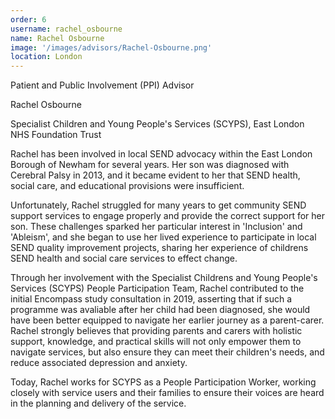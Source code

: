 ```yaml
---
order: 6
username: rachel_osbourne
name: Rachel Osbourne
image: '/images/advisors/Rachel-Osbourne.png'
location: London
---
```


Patient and Public Involvement (PPI) Advisor

Rachel Osbourne

Specialist Children and Young People's Services (SCYPS), East London NHS Foundation Trust

Rachel has been involved in local SEND advocacy within the East London Borough of Newham for several years. Her son was diagnosed with Cerebral Palsy in 2013, and it became evident to her that SEND health, social care, and educational provisions were insufficient.



Unfortunately, Rachel struggled for many years to get community SEND support services to engage properly and provide the correct support for her son. These challenges sparked her particular interest in 'Inclusion' and 'Ableism', and she began to use her lived experience to participate in local SEND quality improvement projects, sharing her experience of childrens SEND health and social care services to effect change. 

Through her involvement with the Specialist Childrens and Young People's Services (SCYPS) People Participation Team, Rachel contributed to the initial Encompass study consultation in 2019, asserting that if such a programme was avaliable after her child had been diagnosed, she would have been better equipped to navigate her earlier journey as a parent-carer. Rachel strongly believes that providing parents and carers with holistic support, knowledge, and practical skills will not only empower them to navigate services, but also ensure they can meet their children's needs, and reduce associated depression and anxiety.



Today, Rachel works for SCYPS as a People Participation Worker, working closely with service users and their families to ensure their voices are heard in the planning and delivery of the service. 